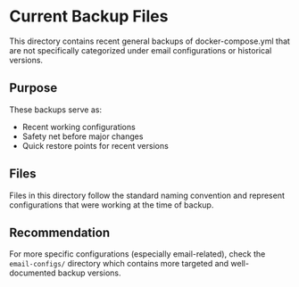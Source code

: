 # Current Backup Files

This directory contains recent general backups of docker-compose.yml that are not specifically categorized under email configurations or historical versions.

## Purpose

These backups serve as:
- Recent working configurations
- Safety net before major changes  
- Quick restore points for recent versions

## Files

Files in this directory follow the standard naming convention and represent configurations that were working at the time of backup.

## Recommendation

For more specific configurations (especially email-related), check the `email-configs/` directory which contains more targeted and well-documented backup versions.